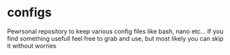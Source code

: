 # configs

Pewrsonal repository to keep various config files like bash, nano etc...
If you find something usefull feel free to grab and use, but most likely you can skip it without worries
